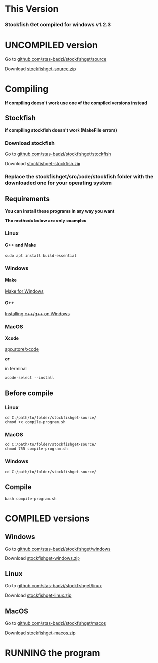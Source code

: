# This Version

### __Stockfish Get compiled for windows v1.2.3__

# 
# 

# UNCOMPILED version

Go to [github.com/stas-badzi/stockfishget/source](https://github.com/stas-badzi/stockfishget/tree/source)

Download [stockfishget-source.zip](https://github.com/stas-badzi/stockfishget/archive/refs/heads/source.zip)

# Compiling

__If compiling doesn't work use one of the compiled versions instead__

## Stockfish

__if compiling stockfish doesn't work (MakeFile errors)__

### Download stockfish

Go to [github.com/stas-badzi/stockfishget/stockfish](https://github.com/stas-badzi/stockfishget/tree/stockfish)

Download [stockfishget-stockfish.zip](https://github.com/stas-badzi/stockfishget/archive/refs/heads/stockfish.zip)

### Replace the stockfishget/src/code/stockfish folder with the downloaded one for your operating system

## Requirements

__You can install these programs in any way you want__

__The methods below are only examples__

### Linux

#### G++ and Make

```
sudo apt install build-essential
```

### Windows

#### Make

[Make for Windows](https://gnuwin32.sourceforge.net/packages/make.htm)

#### G++

[Installing c++/g++ on Windows](https://www3.cs.stonybrook.edu/~alee/g++/g++.html)

### MacOS

#### Xcode

[app.store/xcode](https://developer.apple.com/xcode/)

__*or*__

in terminal
```
xcode-select --install
```

## Before compile

### Linux

```
cd C:/path/to/folder/stockfishget-source/
chmod +x compile-program.sh
```

### MacOS

```
cd C:/path/to/folder/stockfishget-source/
chmod 755 compile-program.sh
```

### Windows

```
cd C:/path/to/folder/stockfishget-source/
```

## Compile

```
bash compile-program.sh
```

# 
# 

# COMPILED versions

## Windows

Go to [github.com/stas-badzi/stockfishget/windows](https://github.com/stas-badzi/stockfishget/tree/windows)

Download [stockfishget-windows.zip](https://github.com/stas-badzi/stockfishget/archive/refs/heads/windows.zip)

## Linux

Go to [github.com/stas-badzi/stockfishget/linux](https://github.com/stas-badzi/stockfishget/tree/linux)

Download [stockfishget-linux.zip](https://github.com/stas-badzi/stockfishget/archive/refs/heads/linux.zip)

## MacOS

Go to [github.com/stas-badzi/stockfishget/macos](https://github.com/stas-badzi/stockfishget/tree/macos)

Download [stockfishget-macos.zip](https://github.com/stas-badzi/stockfishget/archive/refs/heads/macos.zip)

# 
# 

# RUNNING the program
